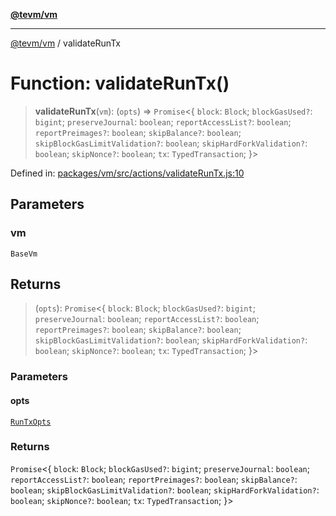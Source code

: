 [**@tevm/vm**](../README.md)

***

[@tevm/vm](../globals.md) / validateRunTx

# Function: validateRunTx()

> **validateRunTx**(`vm`): (`opts`) => `Promise`\<\{ `block`: `Block`; `blockGasUsed?`: `bigint`; `preserveJournal`: `boolean`; `reportAccessList?`: `boolean`; `reportPreimages?`: `boolean`; `skipBalance?`: `boolean`; `skipBlockGasLimitValidation?`: `boolean`; `skipHardForkValidation?`: `boolean`; `skipNonce?`: `boolean`; `tx`: `TypedTransaction`; \}\>

Defined in: [packages/vm/src/actions/validateRunTx.js:10](https://github.com/evmts/tevm-monorepo/blob/main/packages/vm/src/actions/validateRunTx.js#L10)

## Parameters

### vm

`BaseVm`

## Returns

> (`opts`): `Promise`\<\{ `block`: `Block`; `blockGasUsed?`: `bigint`; `preserveJournal`: `boolean`; `reportAccessList?`: `boolean`; `reportPreimages?`: `boolean`; `skipBalance?`: `boolean`; `skipBlockGasLimitValidation?`: `boolean`; `skipHardForkValidation?`: `boolean`; `skipNonce?`: `boolean`; `tx`: `TypedTransaction`; \}\>

### Parameters

#### opts

[`RunTxOpts`](../interfaces/RunTxOpts.md)

### Returns

`Promise`\<\{ `block`: `Block`; `blockGasUsed?`: `bigint`; `preserveJournal`: `boolean`; `reportAccessList?`: `boolean`; `reportPreimages?`: `boolean`; `skipBalance?`: `boolean`; `skipBlockGasLimitValidation?`: `boolean`; `skipHardForkValidation?`: `boolean`; `skipNonce?`: `boolean`; `tx`: `TypedTransaction`; \}\>
